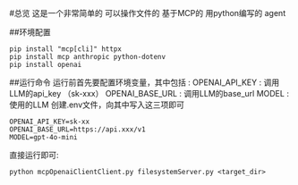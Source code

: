 #总览
这是一个非常简单的 可以操作文件的 基于MCP的 用python编写的 agent

##环境配置
```
pip install "mcp[cli]" httpx
pip install mcp anthropic python-dotenv
pip install openai
```

##运行命令
运行前首先要配置环境变量，其中包括 :
OPENAI_API_KEY  : 调用LLM的api_key （sk-xxx）
OPENAI_BASE_URL : 调用LLM的base_url 
MODEL           : 使用的LLM
创建.env文件，向其中写入这三项即可 
```
OPENAI_API_KEY=sk-xx
OPENAI_BASE_URL=https://api.xxx/v1
MODEL=gpt-4o-mini
```
直接运行即可:
```
python mcpOpenaiClientClient.py filesystemServer.py <target_dir>
```